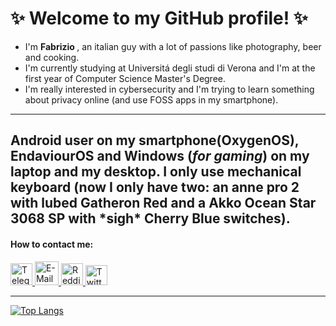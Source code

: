 # ✨ Welcome to my GitHub profile! ✨

- I'm <strong> Fabrizio </strong>, an italian guy with a lot of passions like photography, beer and cooking.
- I'm currently studying at Universitá degli studi di Verona and I'm at the first year of Computer Science Master's Degree.
- I'm really interested in cybersecurity and I'm trying to learn something about privacy online (and use FOSS apps in my smartphone).
---
Android user on my smartphone(OxygenOS), EndaviourOS and Windows (_for gaming_) on my laptop and my desktop. I only use mechanical keyboard (now I only have two: an anne pro 2 with lubed Gatheron Red and a Akko Ocean Star 3068 SP with \*sigh\* Cherry Blue switches).
---
#### How to contact me:
<a href="https://t.me/Fabbrox">
  <img src="https://cdn-icons-png.flaticon.com/512/2111/2111644.png" width="35" height="35" alt="Telegram">
</a>

<a href="mailto:fabbrox96@proton.me">
  <img src="https://cdn3.iconfinder.com/data/icons/mail-1-glyph/512/17-Locked_Mail-512.png" width="38" height="38" alt="E-Mail">
</a>

<a href="https://www.reddit.com/user/fabbrox96/">
  <img src="http://www.vectorico.com/download/social_media/Reddit-Icon.png" width="35" height="35" alt="Reddit">
</a>

<a href="https://twitter.com/Fabbrox96">
  <img src="https://socialb.co.uk/wp-content/uploads/2017/04/Twitter_logo_bird_transparent_png-1024x831.png" width="35" height="32" alt="Twitter">
</a>

---

[![Top Langs](https://github-readme-stats.vercel.app/api/top-langs/?username=Fabbro96)](https://github.com/Fabbro96/github-readme-stats)
<!--
**Fabbro96/Fabbro96** is a ✨ _special_ ✨ repository because its `README.md` (this file) appears on your GitHub profile.

Here are some ideas to get you started:

- 🔭 I’m currently working on ...
- 🌱 I’m currently learning ...
- 👯 I’m looking to collaborate on ...
- 🤔 I’m looking for help with ...
- 💬 Ask me about ...
- 📫 How to reach me: ...
- 😄 Pronouns: ...
- ⚡ Fun fact: ...
-->

